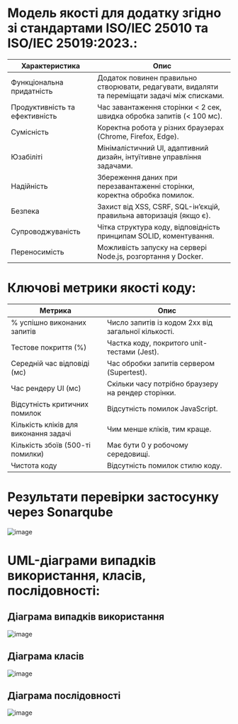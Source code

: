 # Модель якості для додатку згідно зі стандартами ISO/IEC 25010 та ISO/IEC 25019:2023.:

| Характеристика | Опис |
| -------------------------- | --------------------------------------------------------------------------------------------- |
| Функціональна придатність	| Додаток повинен правильно створювати, редагувати, видаляти та переміщати задачі між списками. |
| Продуктивність та ефективність |	Час завантаження сторінки < 2 сек, швидка обробка запитів (< 100 мс). |
| Сумісність | Коректна робота у різних браузерах (Chrome, Firefox, Edge). |
| Юзабіліті |	Мінімалістичний UI, адаптивний дизайн, інтуїтивне управління задачами. |
| Надійність |	Збереження даних при перезавантаженні сторінки, коректна обробка помилок. |
| Безпека |	Захист від XSS, CSRF, SQL-ін’єкцій, правильна авторизація (якщо є). |
| Супроводжуваність |	Чітка структура коду, відповідність принципам SOLID, коментування. |
| Переносимість |	Можливість запуску на сервері Node.js, розгортання у Docker. |


# Ключові метрики якості коду:

| Метрика |	Опис |
| ---------------- | ---------------------------------- |
| % успішно виконаних запитів	| Число запитів із кодом 2xx від загальної кількості. |
| Тестове покриття (%) | Частка коду, покритого unit-тестами (Jest). |
| Середній час відповіді (мс) |	Час обробки запитів сервером (Supertest). |
| Час рендеру UI (мс) |	Скільки часу потрібно браузеру на рендер сторінки. |
| Відсутність критичних помилок | Відсутність помилок JavaScript. |
| Кількість кліків для виконання задачі	| Чим менше кліків, тим краще. |
| Кількість збоїв (500-ті помилки) | Має бути 0 у робочому середовищі. |
| Чистота коду | Відсутність помилок стилю коду. |


# Результати перевірки застосунку через Sonarqube
![image](https://github.com/user-attachments/assets/1b45ae77-6f12-446e-a59b-b6e10ea42a90)

# UML-діаграми випадків використання, класів, послідовності:
## Діаграма випадків використання
![image](https://www.plantuml.com/plantuml/png/TP51IWCn58RtESLZzbtOrgqKF8C726DmKojCqfK8JhjmAOXquKQyGIWMWxNJA_plHhxNpY8C9BiVlkz_USdC1zk4vVtSs3eyD5JX0nq_8t7BArvZYyWl5LbFDzurfd5ri8kxkHFmwmnXXpz44lOeNXHZpniSSE1NmWyYlhK2KQXKqQCXEKllQkjF9LAmxIUka8XR7BKN7NxFOwyl1iexEkrKF1l0wnuV3_1FxAHTBiaRRbKgYPE1-8Qa1FPbPLfMIjjScYTZz2rfDBhIxV8mpiCa3zCiICVCBMxbq_u1)
## Діаграма класів
![image](https://www.plantuml.com/plantuml/png/SoWkIImgAStDuKhEIImkLl39B2vHgEPI00Bjp1Gh1R_ItAJK8WY_9BCa9zLA8RYaA3Cl7IgKM9nTRAKG0gIYOq52NBLS49F0OYIO17H7IManNAnMWOiBx1ObGoK5BLrT1QNSnBnA9R2fN0wfUIb09mC0)
## Діаграма послідовності
![image](https://www.plantuml.com/plantuml/png/RP2nJiGm38RtF8Lr4mo5_GPq2yDD88wAsJGM2j0sIW9Yf7HWO-h4m3DK20a4eho2_KQOqW6aJab-V_h-oAkOCAIhyj9WaUe0_CY3tFARD78dBJzpB_V6A-8Avx5Ai3YXKyZN2y2en__HXi8r1TZQl_61OjmvZziZzviRCoU7R4yzI-2E1txHf0D-vLwlEfJMv6ib9iCI3Wysnx2BrcO9uuMP2hF9SKJM1IeIf1fAT1LuFAFHeC1SkTO-yISF-lgG1wsMXhz-48tU__p3hAYokgHl)
